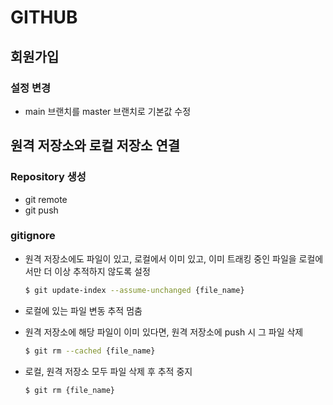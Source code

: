 # GITHUB



## 회원가입

### 설정 변경

* main 브랜치를 master 브랜치로 기본값 수정



## 원격 저장소와 로컬 저장소 연결

### Repository 생성

* git remote
* git push

### gitignore

* 원격 저장소에도 파일이 있고, 로컬에서 이미 있고, 이미 트래킹 중인 파일을 로컬에서만 더 이상 추적하지 않도록 설정

  ```bash
  $ git update-index --assume-unchanged {file_name}
  ```

* 로컬에 있는 파일 변동 추적 멈춤

* 원격 저장소에 해당 파일이 이미 있다면, 원격 저장소에 push 시 그 파일 삭제

  ```bash
  $ git rm --cached {file_name}
  ```

* 로컬, 원격 저장소 모두 파일 삭제 후 추적 중지

  ```bash
  $ git rm {file_name}
  ```